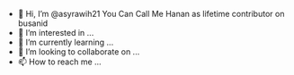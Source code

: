 - 👋 Hi, I’m @asyrawih21  You Can Call Me Hanan as lifetime contributor on busanid
- 👀 I’m interested in ...
- 🌱 I’m currently learning ...
- 💞️ I’m looking to collaborate on ...
- 📫 How to reach me ...

